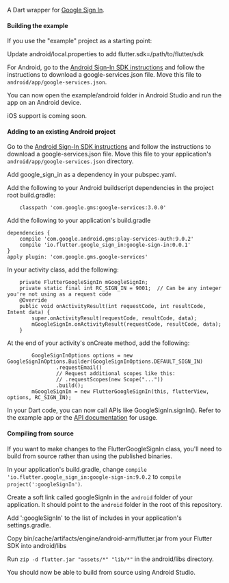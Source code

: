 A Dart wrapper for [Google Sign In](https://developers.google.com/identity/).

#### Building the example

If you use the "example" project as a starting point:

Update android/local.properties to add flutter.sdk=/path/to/flutter/sdk

For Android, go to the [Android Sign-In SDK instructions](https://developers.google.com/identity/sign-in/android/start)
and follow the instructions to download a google-services.json file. Move this file
to ```android/app/google-services.json```.

You can now open the example/android folder in Android Studio and run the app on an Android device.

iOS support is coming soon.

#### Adding to an existing Android project

Go to the [Android Sign-In SDK instructions](https://developers.google.com/identity/sign-in/android/start)
and follow the instructions to download a google-services.json file. Move this file
to your application's ```android/app/google-services.json``` directory.

Add google_sign_in as a dependency in your pubspec.yaml.

Add the following to your Android buildscript dependencies in the project root build.gradle:

```
    classpath 'com.google.gms:google-services:3.0.0'
```

Add the following to your application's build.gradle

```
dependencies {
    compile 'com.google.android.gms:play-services-auth:9.0.2'
    compile 'io.flutter.google_sign_in:google-sign-in:0.0.1'
}
apply plugin: 'com.google.gms.google-services'
```

In your activity class, add the following:

```
    private FlutterGoogleSignIn mGoogleSignIn;
    private static final int RC_SIGN_IN = 9001;  // Can be any integer you're not using as a request code
    @Override
    public void onActivityResult(int requestCode, int resultCode, Intent data) {
        super.onActivityResult(requestCode, resultCode, data);
        mGoogleSignIn.onActivityResult(requestCode, resultCode, data);
    }
```

At the end of your activity's onCreate method, add the following:

```
        GoogleSignInOptions options = new GoogleSignInOptions.Builder(GoogleSignInOptions.DEFAULT_SIGN_IN)
                .requestEmail()
                // Request additional scopes like this:
                // .requestScopes(new Scope("..."))
                .build();
        mGoogleSignIn = new FlutterGoogleSignIn(this, flutterView, options, RC_SIGN_IN);
```

In your Dart code, you can now call APIs like GoogleSignIn.signIn(). Refer to the example app or the [API documentation](http://flutter.github.io/google_sign_in/) for usage.

#### Compiling from source

If you want to make changes to the FlutterGoogleSignIn class, you'll need to build from source rather than using the published binaries.

In your application's build.gradle, change ```compile 'io.flutter.google_sign_in:google-sign-in:9.0.2``` to ```compile project(':googleSignIn')```.

Create a soft link called googleSignIn in the ```android``` folder of your application. It should point to the ```android``` folder in the root of this repository.

Add ':googleSignIn' to the list of includes in your application's settings.gradle.

Copy bin/cache/artifacts/engine/android-arm/flutter.jar from your Flutter SDK into android/libs

Run ```zip -d flutter.jar "assets/*" "lib/*"``` in the android/libs directory.

You should now be able to build from source using Android Studio.
